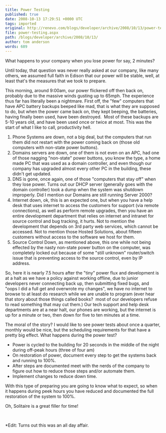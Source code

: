 ```yaml
---
title: Power Testing
published: true
date: 2008-10-13 17:29:51 +0000 UTC
tags: imported 
original: http://renevo.com/blogs/developer/archive/2008/10/13/power-testing.aspx
file: power-testing.aspx
path: /blogs/developer/archive/2008/10/13/
author: tom anderson
words: 689
---
```

What happens to your company when you lose power for say, 2 minutes?

Until today, that question was never really asked at our company, like many others, we assumed full faith in Edison that our power will be stable, well, at least that's the measures that we took to prepare.

This morning, around 9:00am, our power flickered off then back on, probably due to the massive winds gusting up to 65mph. The experience thus far has literally been a nightmare. First off, the "few" computers that have APC battery backups beeped like mad, that is what they are supposed to do, but when the power came back on, they kept beeping, the batteries, having finally been used, have been destroyed.  Most of these backups are 5-10 years old, and have been used once or twice at most. This was the start of what I like to call, productivity hell.

1. Phone Systems are down, not a big deal, but the computers that run them did not restart with the power coming back on (those old computers with non-state power buttons). 
2. Domains servers are down, one of them is not even on an APC, had one of those nagging "non-state" power buttons, you know the type, a home made PC that was used as a domain controller, and even though our company has upgraded almost every other PC in the building, these didn't get updated. 
3. DNS is gone, once again, one of those "computers that stay off" when they lose power. Turns out our DHCP server (generally goes with the domain controller) took a dump when the system was shutdown improperly. Did I mention our Domains are still running Server 2000? 
4. Internet down, ok, this is an expected one, but when you have a help desk that uses internet to access the customers for support (via remote connections), as well as perform remote upgrades, then you have an entire development department that relies on internet and intranet for source control and bug tracking, it hurts. Not to mention the development that depends on 3rd party web services, which cannot be accessed. Not to mention those Hosted Solutions, about fifteen customers without access to the software we host for them. 
5. Source Control Down, as mentioned above, this one while not being effected by the nasty non-state power button on the computer, was completely locked out because of some "still unknown" router/switch issue that is preventing access to the source control, even by IP address. 

So, here it is nearly 7.5 hours after the "tiny" power flux and development is at a halt as we have a policy against working offline, due to junior developers never connecting back up, then submitting fixed bugs, and "oops I did a full get and overwrote my changes", we have no internet to browse to at least do research while we are unable to program (ever hear that story about those things called books?  most of our developers refuse to read something that may cut them.) Our tech support and help desk departments are at a near halt, our phones are working, but the internet is up for a minute or two, then down for five to ten minutes at a time.

The moral of the story? I would like to see power tests about once a quarter, monthly would be nice, but the scheduling requirements for that have a pretty big effect. What happens during the power test?

* Power is cycled to the building for 20 seconds in the middle of the night during off-peak hours (three of four am) 
* On restoration of power, document every step to get the systems back and running to 100%. 
* After steps are documented meet with the nerds of the company to figure out how to reduce those steps and/or automate them. 
* Implement changes to reduce down time. 

With this type of preparing you are going to know what to expect, so when it happens during peek hours you have reduced and documented the full restoration of the system to 100%.

Oh, Solitaire is a great filler for time!

 

*Edit: Turns out this was an all day affair.





